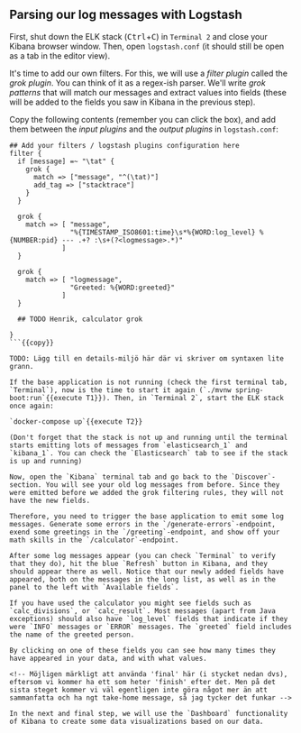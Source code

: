 <p></p>

## Parsing our log messages with Logstash

First, shut down the ELK stack (<kbd>Ctrl</kbd>+<kbd>C</kbd>) in `Terminal 2` and close your Kibana browser window. Then, open `logstash.conf` (it should still be open as a tab in the editor view).

It's time to add our own filters. For this, we will use a *filter plugin* called the *grok plugin*. You can think of it as a regex-ish parser. We'll write *grok patterns* that will match our messages and extract values into fields (these will be added to the fields you saw in Kibana in the previous step).

<!--
En aside om grok-plugin, länka till https://www.elastic.co/guide/en/logstash/current/plugins-filters-grok.html och http://grokdebug.herokuapp.com/

Ge ett bra exempel på hur grok arbetar för att dela upp text i olika 'fält' (som sedan dyker upp i Kibana, återigen är detta ett betydelsefullt ord).

-->

Copy the following contents (remember you can click the box), and add them between the *input plugins* and the *output plugins* in `logstash.conf`:

```
## Add your filters / logstash plugins configuration here
filter {
  if [message] =~ "\tat" {
    grok {
      match => ["message", "^(\tat)"]
      add_tag => ["stacktrace"]
    }
  }
  
  grok {
    match => [ "message",
               "%{TIMESTAMP_ISO8601:time}\s*%{WORD:log_level} %{NUMBER:pid} --- .+? :\s+(?<logmessage>.*)"
             ]
  }

  grok {
    match => [ "logmessage",
               "Greeted: %{WORD:greeted}"
             ]
  }

  ## TODO Henrik, calculator grok

}
```{{copy}}

TODO: Lägg till en details-miljö här där vi skriver om syntaxen lite grann.

If the base application is not running (check the first terminal tab, `Terminal`), now is the time to start it again (`./mvnw spring-boot:run`{{execute T1}}). Then, in `Terminal 2`, start the ELK stack once again:

`docker-compose up`{{execute T2}}

(Don't forget that the stack is not up and running until the terminal starts emitting lots of messages from `elasticsearch_1` and `kibana_1`. You can check the `Elasticsearch` tab to see if the stack is up and running)

Now, open the `Kibana` terminal tab and go back to the `Discover`-section. You will see your old log messages from before. Since they were emitted before we added the grok filtering rules, they will not have the new fields.

Therefore, you need to trigger the base application to emit some log messages. Generate some errors in the `/generate-errors`-endpoint, exend some greetings in the `/greeting`-endpoint, and show off your math skills in the `/calculator`-endpoint.

After some log messages appear (you can check `Terminal` to verify that they do), hit the blue `Refresh` button in Kibana, and they should appear there as well. Notice that our newly added fields have appeared, both on the messages in the long list, as well as in the panel to the left with `Available fields`.

If you have used the calculator you might see fields such as `calc_divisions`, or `calc_result`. Most messages (apart from Java exceptions) should also have `log_level` fields that indicate if they were `INFO` messages or `ERROR` messages. The `greeted` field includes the name of the greeted person.

By clicking on one of these fields you can see how many times they have appeared in your data, and with what values.

<!-- Möjligen märkligt att använda 'final' här (i stycket nedan dvs), eftersom vi kommer ha ett som heter 'finish' efter det. Men på det sista steget kommer vi väl egentligen inte göra något mer än att sammanfatta och ha ngt take-home message, så jag tycker det funkar -->

In the next and final step, we will use the `Dashboard` functionality of Kibana to create some data visualizations based on our data.